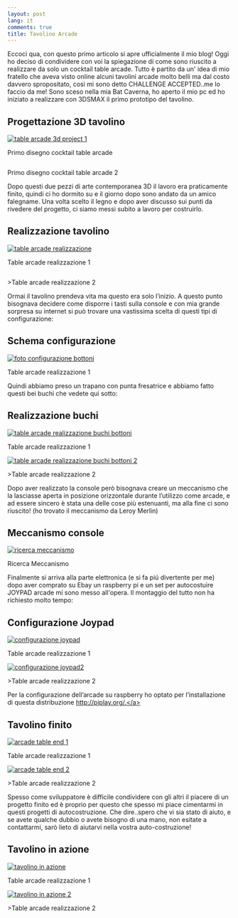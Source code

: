 ```yaml
---
layout: post
lang: it
comments: true
title: Tavolino Arcade
---
```

Eccoci qua, con questo primo articolo si apre ufficialmente il mio blog!
Oggi ho deciso di condividere con voi la spiegazione di come sono riuscito a realizzare da solo un cocktail table arcade.
Tutto è partito da un' idea di mio fratello che aveva visto online alcuni tavolini arcade molto belli ma dal costo davvero spropositato, così mi sono detto CHALLENGE ACCEPTED..me lo faccio da me!
Sono sceso nella mia Bat Caverna, ho aperto il mio pc ed ho iniziato a realizzare con 3DSMAX il primo prototipo del tavolino.

<div id="gallery">
    <h2>Progettazione 3D tavolino</h2>
    <div class="row">
        <article class="6u 12u$(xsmall) work-item">
            <a href="/images/table-arcade/3d-project-arcade-table1.jpg" class="image fit thumb"><img src="/images/table-arcade/3d-project-arcade-table1.jpg " alt="table arcade 3d project 1" /></a>
            <p>Primo disegno cocktail table arcade</p>
        </article>
        <article class="6u$ 12u$(xsmall) work-item">
            <a href="/images/table-arcade/3d-project-arcade-table2.jpg" class="image fit thumb"><img src="/images/table-arcade/3d-project-arcade-table2.jpg" alt="" /></a>
            <p>Primo disegno cocktail table arcade 2</p>
        </article>
    </div>
</div>

Dopo questi due pezzi di arte contemporanea 3D il lavoro era praticamente finito, quindi ci ho dormito su e il giorno dopo sono andato da un amico falegname.
Una volta scelto il legno e dopo aver discusso sui punti da rivedere del progetto, ci siamo messi subito a lavoro per costruirlo.

<div id="gallery">
    <h2>Realizzazione tavolino</h2>
    <div class="row">
        <article class="6u 12u$(xsmall) work-item">
            <a href="/images/table-arcade/table-arcade-wood.jpg" class="image fit thumb"><img src="/images/table-arcade/table-arcade-wood.jpg " alt="table arcade realizzazione" /></a>
            <p>Table arcade realizzazione 1</p>
        </article>
        <article class="6u$ 12u$(xsmall) work-item">
            <a href="/images/table-arcade/table-arcade-wood1.jpg" class="image fit thumb"><img src="/images/table-arcade/table-arcade-wood1.jpg" alt=""table arcade realizzazione 2" /></a>
            <p>>Table arcade realizzazione 2</p>
        </article>
    </div>
</div>

Ormai il tavolino prendeva vita ma questo era solo l’inizio.
A questo punto bisognava decidere come disporre i tasti sulla console e con mia grande sorpresa su internet si può trovare una vastissima scelta di questi tipi di configurazione:

<div id="gallery">
    <h2>Schema configurazione</h2>
    <div class="row">
        <article class="6u 12u$(xsmall) work-item">
            <a href="/images/table-arcade/button-arcade-configuration.png" class="image fit thumb"><img src=src="/images/table-arcade/button-arcade-configuration.png" alt="foto configurazione bottoni" /></a>
            <p>Table arcade realizzazione 1</p>
        </article>
    </div>
</div>

Quindi abbiamo preso un trapano con punta fresatrice e abbiamo fatto questi bei buchi che vedete qui sotto:

<div id="gallery">
    <h2>Realizzazione buchi</h2>
    <div class="row">
        <article class="6u 12u$(xsmall) work-item">
            <a href="/images/table-arcade/table-arcade-buttons-hole.jpg" class="image fit thumb"><img src=src="/images/table-arcade/table-arcade-buttons-hole.jpg" alt="table arcade realizzazione buchi bottoni" /></a>
            <p>Table arcade realizzazione 1</p>
        </article>
        <article class="6u$ 12u$(xsmall) work-item">
            <a href="/images/table-arcade/table-arcade-buttons-hole2.jpg" class="image fit thumb"><img src="/images/table-arcade/table-arcade-buttons-hole2.jpg"  alt="table arcade realizzazione buchi bottoni 2" /></a>
            <p>>Table arcade realizzazione 2</p>
        </article>
    </div>
</div>

Dopo aver realizzato la console però bisognava  creare un meccanismo che la lasciasse aperta in posizione orizzontale durante l’utilizzo come arcade, e ad essere sincero è stata una delle cose più estenuanti, ma alla fine ci sono riuscito! (ho trovato il meccanismo da Leroy Merlin)

<div id="gallery">
    <h2>Meccanismo console</h2>
    <div class="row">
        <article class="6u 12u$(xsmall) work-item">
            <a href="/images/table-arcade/table-arcade-find-mechanism.jpg" class="image fit thumb"><img src=src="/images/table-arcade/table-arcade-find-mechanism.jpg" alt="ricerca meccanismo" /></a>
            <p>Ricerca Meccanismo</p>
        </article>
    </div>
</div>

Finalmente si arriva alla parte elettronica (e si fa piú divertente per me) dopo aver comprato su Ebay un raspberry pi e un set per autocostuire JOYPAD arcade mi sono messo all'opera.
Il montaggio del tutto non ha richiesto molto tempo:

<div id="gallery">
    <h2>Configurazione Joypad</h2>
    <div class="row">
        <article class="6u 12u$(xsmall) work-item">
            <a href="/images/table-arcade/joypad-mount1.jpg" class="image fit thumb"><img src=src="/images/table-arcade/joypad-mount1.jpg" alt="configurazione joypad" /></a>
            <p>Table arcade realizzazione 1</p>
        </article>
        <article class="6u$ 12u$(xsmall) work-item">
            <a href="/images/table-arcade/joypad-mount2.jpg" class="image fit thumb"><img src="/images/table-arcade/joypad-mount2.jpg"  alt="configurazione joypad2" /></a>
            <p>>Table arcade realizzazione 2</p>
        </article>
    </div>
</div>

Per la configurazione dell’arcade su raspberry ho optato per l’installazione di questa distribuzione <a href="http://piplay.org/">http://piplay.org/.</a>

<div id="gallery">
    <h2>Tavolino finito</h2>
    <div class="row">
        <article class="6u 12u$(xsmall) work-item">
            <a href="/images/table-arcade/table-arcade-end1.jpg" class="image fit thumb"><img src=src="/images/table-arcade/table-arcade-end1.jpg" alt="arcade table end 1"/></a>
            <p>Table arcade realizzazione 1</p>
        </article>
        <article class="6u$ 12u$(xsmall) work-item">
            <a href="/images/table-arcade/table-arcade-end2.jpg" class="image fit thumb"><img src="/images/table-arcade/table-arcade-end2.jpg"  alt="arcade table end 2" /></a>
            <p>>Table arcade realizzazione 2</p>
        </article>
    </div>
</div>

Spesso come sviluppatore è difficile condividere con gli altri il piacere di un progetto finito ed è proprio per questo che spesso mi piace cimentarmi in questi progetti di autocostruzione.
Che dire..spero che vi sia stato di aiuto, e se avete qualche dubbio o avete bisogno di una mano, non esitate a contattarmi, sarò lieto di aiutarvi nella vostra auto-costruzione!

<div id="gallery">
    <h2>Tavolino in  azione</h2>
    <div class="row">
        <article class="6u 12u$(xsmall) work-item">
            <a href="/images/table-arcade/table-arcade-in-action.jpg" class="image fit thumb"><img src=src="/images/table-arcade/table-arcade-in-action.jpg" alt="tavolino in azione" /></a>
            <p>Table arcade realizzazione 1</p>
        </article>
        <article class="6u$ 12u$(xsmall) work-item">
            <a href="/images/table-arcade/table-arcade-in-action2.jpg" class="image fit thumb"><img src="/images/table-arcade/table-arcade-in-action2.jpg" alt="tavolino in azione 2" /></a>
            <p>>Table arcade realizzazione 2</p>
        </article>
    </div>
</div>
